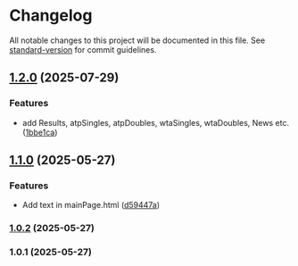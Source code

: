 # Changelog

All notable changes to this project will be documented in this file. See [standard-version](https://github.com/conventional-changelog/standard-version) for commit guidelines.

## [1.2.0](https://github.com/FansteJ/TennisRank/compare/v1.1.0...v1.2.0) (2025-07-29)


### Features

* add Results, atpSingles, atpDoubles, wtaSingles, wtaDoubles, News etc. ([1bbe1ca](https://github.com/FansteJ/TennisRank/commit/1bbe1cafc65f5ce33464abc8033b34ea713dea21))

## [1.1.0](https://github.com/FansteJ/TennisRank/compare/v1.0.2...v1.1.0) (2025-05-27)


### Features

* Add text in mainPage.html ([d59447a](https://github.com/FansteJ/TennisRank/commit/d59447a58f1ca4cbaafdd47e028ec42edc0eb722))

### [1.0.2](https://github.com/FansteJ/TennisRank/compare/v1.0.1...v1.0.2) (2025-05-27)

### 1.0.1 (2025-05-27)
